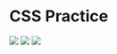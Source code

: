 # CSS Practice

![](https://i.imgur.com/PDc6LzZ.png)
![](https://i.imgur.com/pcpfF2n.png)
![](https://i.imgur.com/6TTHMCD.png)

